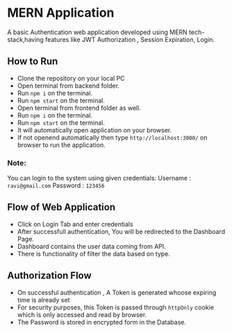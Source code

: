 # MERN Application
A basic Authentication web application developed using MERN tech-stack,having features like JWT Authorization , Session Expiration, Login.
## How to Run
- Clone the repository on your local PC
- Open terminal from backend folder.
- Run `npm i` on the terminal.
- Run `npm start` on the terminal.
- Open terminal from frontend folder as well.
- Run `npm i` on the terminal.
- Run `npm start` on the terminal.
- It will automatically open application on your browser.
- If not openend automatically then type `http://localhost:3000/` on browser to run the application.
### Note:
You can login to the system using given credentials:
Username : `ravi@gmail.com`
Password : `123456`
## Flow of Web Application
- Click on Login Tab and enter credentials
- After successfull authentication, You will be redirected to the Dashboard Page.
- Dashboard contains the user data coming from API.
- There is functionality of filter the data based on type.
## Authorization Flow
- On successful authentication , A Token is generated whoose expiring time is already set
- For security purposes, this Token is passed through `httpOnly` cookie which is only accessed and read by browser.
- The Password is stored in encrypted form in the Database.

